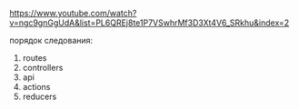https://www.youtube.com/watch?v=ngc9gnGgUdA&list=PL6QREj8te1P7VSwhrMf3D3Xt4V6_SRkhu&index=2

порядок следования:
1. routes
2. controllers
3. api
4. actions
5. reducers